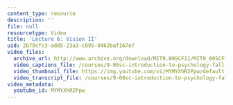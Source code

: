 ```yaml
---
content_type: resource
description: ''
file: null
resourcetype: Video
title: 'Lecture 6: Vision II'
uid: 2b79cfc3-add5-23a3-c895-0462baf167e7
video_files:
  archive_url: http://www.archive.org/download/MIT9.00SCF11/MIT9_00SCF11_lec06_300k.mp4
  video_captions_file: /courses/9-00sc-introduction-to-psychology-fall-2011/a4a9d71f517f53d6996359c9e624ce29_MYMYXhR2Ppw.vtt
  video_thumbnail_file: https://img.youtube.com/vi/MYMYXhR2Ppw/default.jpg
  video_transcript_file: /courses/9-00sc-introduction-to-psychology-fall-2011/bf1438f5da28d404bf4f76053d8a8077_MYMYXhR2Ppw.pdf
video_metadata:
  youtube_id: MYMYXhR2Ppw
---
```

